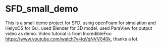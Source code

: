 # SFD_small_demo
This is a small demo project for SFD.
using openFoam for simulation and HelyxOS for Gui.
used Blender for 3D model.
used ParaView for output video as demo.
Video tutorial is from IncredibleFox: https://www.youtube.com/watch?v=lqVgNVV040k,  thanks a lot.
